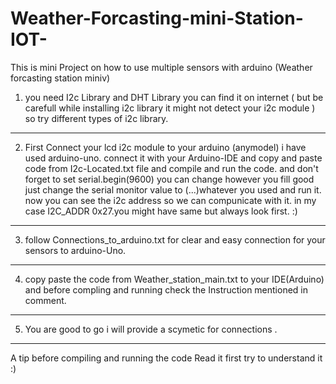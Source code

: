 # Weather-Forcasting-mini-Station-IOT-

This is mini Project on how to use multiple sensors with arduino (Weather forcasting station miniv) 

1) you need I2c Library and DHT Library you can find it on internet ( but be carefull while installing i2c library it might not detect your i2c module ) 
   so try different types of i2c library.

--------------------------------------------------------------------------------------------------------------------

2) First Connect your lcd i2c module to your arduino (anymodel) i have used arduino-uno.
   connect it with your Arduino-IDE and copy and paste code from I2c-Located.txt file and compile and run the code.
   and don't forget to set serial.begin(9600) you can change however you fill good just change
   the serial monitor value to (...)whatever you used and run it.
   now you can see the i2c address so we can compunicate with it.
   in my case I2C_ADDR 0x27.you might have same but always look first.  :)
--------------------------------------------------------------------------------------------------------------------

3) follow Connections_to_arduino.txt for clear and easy connection for your sensors to arduino-Uno.

--------------------------------------------------------------------------------------------------------------------

4) copy paste the code from  Weather_station_main.txt to your IDE(Arduino) and before compling and
   running check the Instruction mentioned in comment.

--------------------------------------------------------------------------------------------------------------------

5) You are good to go i will provide a scymetic for connections . 

--------------------------------------------------------------------------------------------------------------------

A tip before compiling and running the code Read it first try to understand it :)
